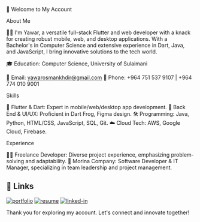 🌟 Welcome to My Account

About Me

👨‍💻 I'm Yawar, a versatile full-stack Flutter and web developer with a knack for creating robust mobile, web, and desktop applications. With a Bachelor's in Computer Science and extensive experience in Dart, Java, and JavaScript, I bring innovative solutions to the tech world.


   🎓 Education: Computer Science, University of Sulaimani
   
   📧 Email: yawarosmankhdir@gmail.com
   📱 Phone: +964 751 537 9107 | +964 774 010 9001

Skills

   🚀 Flutter & Dart: Expert in mobile/web/desktop app development.
   🔧 Back End & UI/UX: Proficient in Dart Frog, Figma design.
   🛠️ Programming: Java, Python, HTML/CSS, JavaScript, SQL, Git.
   ☁️ Cloud Tech: AWS, Google Cloud, Firebase.

Experience

   👨‍🚀 Freelance Developer: Diverse project experience, emphasizing problem-solving and adaptability.
   💼 Morina Company: Software Developer & IT Manager, specializing in team leadership and project management.


## 🔗 Links

[![portfolio](https://img.shields.io/badge/Portfolio-5340ff?style=for-the-badge&logo=Google-chrome&logoColor=white)](https://yawarosman.com/)
[![resume](https://img.shields.io/badge/Resume-4285F4?style=for-the-badge&logo=read-the-docs&logoColor=white)](https://firebasestorage.googleapis.com/v0/b/yawarosman-8f2c8.appspot.com/o/yawarosman.pdf?alt=media&token=acc7d3a9-9443-4e0d-99d1-58a5d53ece29)
[![linked-in](https://img.shields.io/badge/Linked_In-0077B5?style=for-the-badge&logo=LinkedIn&logoColor=white)](https://www.linkedin.com/in/yawar-osman-68530b203)

Thank you for exploring my account. Let's connect and innovate together!
